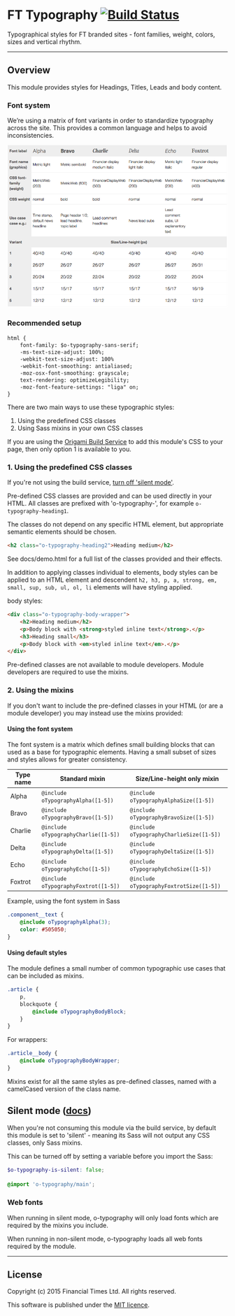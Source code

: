 # FT Typography [![Build Status](https://travis-ci.org/Financial-Times/o-typography.png?branch=master)](https://travis-ci.org/Financial-Times/o-typography)

Typographical styles for FT branded sites - font families, weight, colors, sizes and vertical rhythm.

----

## Overview

This module provides styles for Headings, Titles, Leads and body content.

### Font system

We’re using a matrix of font variants in order to standardize typography across the site. This provides a common language and helps to avoid inconsistencies.

[![Font system](https://raw.githubusercontent.com/Financial-Times/o-typography/next-type/img/font-matrix.png)](https://raw.githubusercontent.com/Financial-Times/o-typography/next-type/img/font-matrix.png)

### Recommended setup

```
html {
	font-family: $o-typography-sans-serif;
	-ms-text-size-adjust: 100%;
	-webkit-text-size-adjust: 100%
	-webkit-font-smoothing: antialiased;
	-moz-osx-font-smoothing: grayscale;
	text-rendering: optimizeLegibility;
	-moz-font-feature-settings: "liga" on;
}
```

There are two main ways to use these typographic styles:

1. Using the predefined CSS classes
2. Using Sass mixins in your own CSS classes

If you are using the [Origami Build Service](http://origami.ft.com/docs/developer-guide/build-service/) to add this module's CSS to your page, then only option 1 is available to you.

### 1. Using the predefined CSS classes

If you're not using the build service, [turn off 'silent mode'](#silentmode).

Pre-defined CSS classes are provided and can be used directly in your HTML. All classes are prefixed with 'o-typography-', for example `o-typography-heading1`.

The classes do not depend on any specific HTML element, but appropriate semantic elements should be chosen.

```html
<h2 class="o-typography-heading2">Heading medium</h2>
```

See docs/demo.html for a full list of the classes provided and their effects.

In addition to applying classes individual to elements, body styles can be applied to an HTML element and descendent `h2, h3, p, a, strong, em, small, sup, sub, ul, ol, li` elements will have styling applied.

body styles:

```html
<div class="o-typography-body-wrapper">
	<h2>Heading medium</h2>
	<p>Body block with <strong>styled inline text</strong>.</p>
	<h3>Heading small</h3>
	<p>Body block with <em>styled inline text</em>.</p>
</div>
```

Pre-defined classes are not available to module developers. Module developers are required to use the mixins.

### 2. Using the mixins

If you don't want to include the pre-defined classes in your HTML (or are a module developer) you may instead use the mixins provided:

#### Using the font system

The font system is a matrix which defines small building blocks that can used as a base for typographic elements. Having a small subset of sizes and styles allows for greater consistency.

Type name |         Standard mixin         |    Size/Line-height only mixin
----------| ------------------------------ | -----------------------------------
Alpha     | `@include oTypographyAlpha([1-5])`   | `@include oTypographyAlphaSize([1-5])`
Bravo     | `@include oTypographyBravo([1-5])`   | `@include oTypographyBravoSize([1-5])`
Charlie   | `@include oTypographyCharlie([1-5])` | `@include oTypographyCharlieSize([1-5])`
Delta     | `@include oTypographyDelta([1-5])`   | `@include oTypographyDeltaSize([1-5])`
Echo      | `@include oTypographyEcho([1-5])`    | `@include oTypographyEchoSize([1-5])`
Foxtrot   | `@include oTypographyFoxtrot([1-5])` | `@include oTypographyFoxtrotSize([1-5])`

Example, using the font system in Sass

```scss
.component__text {
	@include oTypographyAlpha(3);
	color: #505050;
}
```

#### Using default styles

The module defines a small number of common typographic use cases that can be included as mixins.

```scss
.article {
	p,
	blockquote {
		@include oTypographyBodyBlock;
	}
}
```

For wrappers:

```scss
.article__body {
	@include oTypographyBodyWrapper;
}
```

Mixins exist for all the same styles as pre-defined classes, named with a camelCased version of the class name.


## Silent mode ([docs](http://origami.ft.com/docs/syntax/scss/#silent-styles)) <a name="silentmode"></a>

When you're not consuming this module via the build service, by default this module is set to 'silent' - meaning its Sass will not output any CSS classes, only Sass mixins.

This can be turned off by setting a variable before you import the Sass:

```scss
$o-typography-is-silent: false;

@import 'o-typography/main';
```

### Web fonts

When running in silent mode, o-typography will only load fonts which are required by the mixins you include.

When running in non-silent mode, o-typography loads all web fonts required by the module.

----

## License

Copyright (c) 2015 Financial Times Ltd. All rights reserved.

This software is published under the [MIT licence](http://opensource.org/licenses/MIT).
